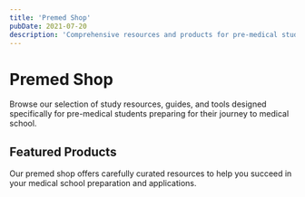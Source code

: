 ```yaml
---
title: 'Premed Shop'
pubDate: 2021-07-20
description: 'Comprehensive resources and products for pre-medical students preparing for the MCAT and medical school applications.'
---
```


# Premed Shop

Browse our selection of study resources, guides, and tools designed specifically for pre-medical students preparing for their journey to medical school.

## Featured Products

Our premed shop offers carefully curated resources to help you succeed in your medical school preparation and applications.

